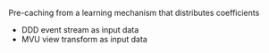 Pre-caching from a learning mechanism that distributes coefficients

* DDD event stream as input data
* MVU view transform as input data
